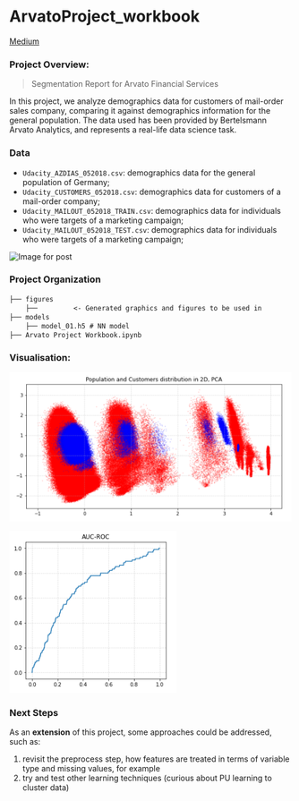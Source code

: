 # ArvatoProject_workbook

[Medium](https://medium.com/@gbferrada/arvato-project-3039e039367d)



### Project Overview:

> Segmentation Report for Arvato Financial Services

In this project, we analyze demographics data for customers of mail-order sales company, comparing it against demographics information for the general population. The data used has been provided by Bertelsmann Arvato Analytics, and represents a real-life data science task.



### Data

- `Udacity_AZDIAS_052018.csv`: demographics data for the general population of Germany;
- `Udacity_CUSTOMERS_052018.csv`: demographics data for customers of a mail-order company;
- `Udacity_MAILOUT_052018_TRAIN.csv`: demographics data for individuals who were targets of a marketing campaign;
- `Udacity_MAILOUT_052018_TEST.csv`: demographics data for individuals who were targets of a marketing campaign;

![Image for post](https://miro.medium.com/max/183/1*zjCopiRTmge5TltbQUCJBg.png)



### Project Organization

```
├── figures
	├──         <- Generated graphics and figures to be used in
├── models
	├── model_01.h5 # NN model
├── Arvato Project Workbook.ipynb
```



### Visualisation:

![CustomerPopulation-distribution2D](/figures/CustomerPopulation-distribution2D.png)



![AUC-ROC_NN](/figures/AUC-ROC_NN.png)

### Next Steps

As an **extension** of this project, some approaches could be addressed, such as:

1. revisit the preprocess step, how features are treated in terms of variable type and missing values, for example
2. try and test other learning techniques (curious about PU learning to cluster data)